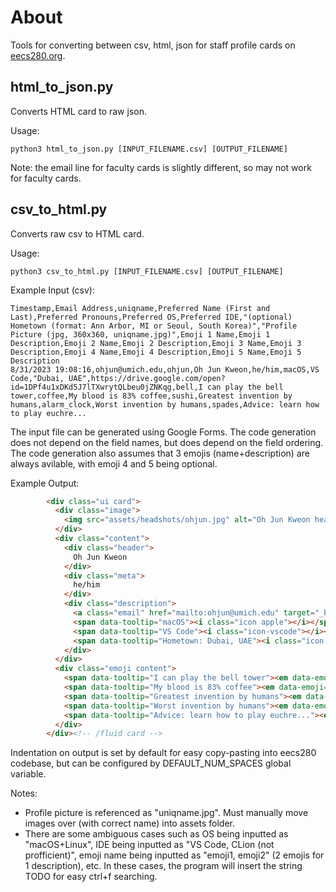 # About
Tools for converting between csv, html, json for staff profile cards on [eecs280.org](https://www.eecs280.org).

## html_to_json.py
Converts HTML card to raw json.

Usage:
```terminal
python3 html_to_json.py [INPUT_FILENAME.csv] [OUTPUT_FILENAME]
```

Note: the email line for faculty cards is slightly different, so may not work for faculty cards.

## csv_to_html.py
Converts raw csv to HTML card.

Usage:
```terminal
python3 csv_to_html.py [INPUT_FILENAME.csv] [OUTPUT_FILENAME]
```

Example Input (csv):
```
Timestamp,Email Address,uniqname,Preferred Name (First and Last),Preferred Pronouns,Preferred OS,Preferred IDE,"(optional) Hometown (format: Ann Arbor, MI or Seoul, South Korea)","Profile Picture (jpg, 360x360, uniqname.jpg)",Emoji 1 Name,Emoji 1 Description,Emoji 2 Name,Emoji 2 Description,Emoji 3 Name,Emoji 3 Description,Emoji 4 Name,Emoji 4 Description,Emoji 5 Name,Emoji 5 Description
8/31/2023 19:08:16,ohjun@umich.edu,ohjun,Oh Jun Kweon,he/him,macOS,VS Code,"Dubai, UAE",https://drive.google.com/open?id=1DPf4u1xDKd5J7lTXwrytQLbeu0jZNKqg,bell,I can play the bell tower,coffee,My blood is 83% coffee,sushi,Greatest invention by humans,alarm_clock,Worst invention by humans,spades,Advice: learn how to play euchre...
```
The input file can be generated using Google Forms. The code generation does not depend on the field names, but does depend on the field ordering.
The code generation also assumes that 3 emojis (name+description) are always avilable, with emoji 4 and 5 being optional.

Example Output:
```html
        <div class="ui card">
          <div class="image">
            <img src="assets/headshots/ohjun.jpg" alt="Oh Jun Kweon head shot" />
          </div>
          <div class="content">
            <div class="header">
              Oh Jun Kweon
            </div>
            <div class="meta">
              he/him
            </div>
            <div class="description">
              <a class="email" href="mailto:ohjun@umich.edu" target="_blank" data-tooltip="ohjun@umich.edu"><i class="icon envelope"></i></a>
              <span data-tooltip="macOS"><i class="icon apple"></i></span>
              <span data-tooltip="VS Code"><i class="icon-vscode"></i></span>
              <span data-tooltip="Hometown: Dubai, UAE"><i class="icon map pin"></i></span>
            </div>
          </div>
          <div class="emoji content">
            <span data-tooltip="I can play the bell tower"><em data-emoji="bell"></em></span>
            <span data-tooltip="My blood is 83% coffee"><em data-emoji="coffee"></em></span>
            <span data-tooltip="Greatest invention by humans"><em data-emoji="sushi"></em></span>
            <span data-tooltip="Worst invention by humans"><em data-emoji="alarm_clock"></em></span>
            <span data-tooltip="Advice: learn how to play euchre..."><em data-emoji="spades"></em></span>
          </div>
        </div><!-- /fluid card -->
```

Indentation on output is set by default for easy copy-pasting into eecs280 codebase, but can be configured by DEFAULT_NUM_SPACES global variable.

Notes:
- Profile picture is referenced as "uniqname.jpg". Must manually move images over (with correct name) into assets folder.
- There are some ambiguous cases such as OS being inputted as "macOS+Linux", IDE being inputted as "VS Code, CLion (not profficient)", emoji name being inputted as "emoji1, emoji2" (2 emojis for 1 description), etc. In these cases, the program will insert the string TODO for easy ctrl+f searching.
